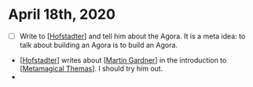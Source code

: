 # April 18th, 2020
- [ ] Write to [[Hofstadter]] and tell him about the Agora. It is a meta idea: to talk about building an Agora is to build an Agora.
- [[Hofstadter]] writes about [[Martin Gardner]] in the introduction to [[Metamagical Themas]]. I should try him out.
- 

[//begin]: # "Autogenerated link references for markdown compatibility"
[Hofstadter]: ../hofstadter.md "Hofstadter"
[Martin Gardner]: ../martin-gardner.md "Martin Gardner"
[Metamagical Themas]: ../metamagical-themas.md "Metamagical Themas"
[//end]: # "Autogenerated link references"